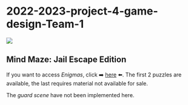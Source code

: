 # 2022-2023-project-4-game-design-Team-1

<img src="../2022-2023-project-4-game-design-Team-1/Mind%20Maze%20Jail%20Escape%20Edition.jpg">

## Mind Maze: Jail Escape Edition

If you want to access *Enigmas*, click ➡️ [here](https://github.com/algosup/2022-2023-project-4-game-design-Team-1/blob/prototype/Mind%20Maze%2C%20Jail%20Escape%20Edition/index.html) ⬅️.
The first 2 puzzles are available, the last requires material not available for sale.

The *guard scene* have not been implemented here.
